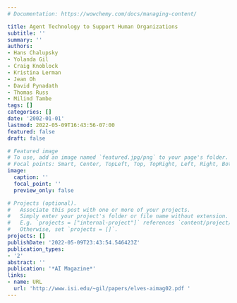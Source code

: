 ```yaml
---
# Documentation: https://wowchemy.com/docs/managing-content/

title: Agent Technology to Support Human Organizations
subtitle: ''
summary: ''
authors:
- Hans Chalupsky
- Yolanda Gil
- Craig Knoblock
- Kristina Lerman
- Jean Oh
- David Pynadath
- Thomas Russ
- Milind Tambe
tags: []
categories: []
date: '2002-01-01'
lastmod: 2022-05-09T16:43:56-07:00
featured: false
draft: false

# Featured image
# To use, add an image named `featured.jpg/png` to your page's folder.
# Focal points: Smart, Center, TopLeft, Top, TopRight, Left, Right, BottomLeft, Bottom, BottomRight.
image:
  caption: ''
  focal_point: ''
  preview_only: false

# Projects (optional).
#   Associate this post with one or more of your projects.
#   Simply enter your project's folder or file name without extension.
#   E.g. `projects = ["internal-project"]` references `content/project/deep-learning/index.md`.
#   Otherwise, set `projects = []`.
projects: []
publishDate: '2022-05-09T23:43:54.546423Z'
publication_types:
- '2'
abstract: ''
publication: '*AI Magazine*'
links:
- name: URL
  url: 'http://www.isi.edu/~gil/papers/elves-aimag02.pdf '
---
```

